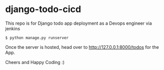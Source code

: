 # django-todo-cicd
This repo is for Django todo app deployment as a Devops engineer via jenkins

```
$ python manage.py runserver
```


Once the server is hosted, head over to http://127.0.0.1:8000/todos for the App.

Cheers and Happy Coding :)
